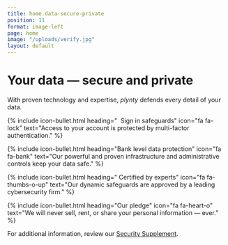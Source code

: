 ```yaml
---
title: home.data-secure-private
position: 11
format: image-left
page: home
image: "/uploads/verify.jpg"
layout: default
---
```


# Your data — secure and private
With proven technology and expertise, *plynty* defends every detail of your data.

{% include icon-bullet.html heading="&nbsp;&nbsp;Sign in safeguards" icon="fa fa-lock"
text="Access to your account is protected by multi-factor authentication." %}

{% include icon-bullet.html heading="Bank level data protection" icon="fa fa-bank"
text="Our powerful and proven infrastructure and administrative controls keep your data safe." %}

{% include icon-bullet.html heading="&nbsp;Certified by experts" icon="fa fa-thumbs-o-up"
text="Our dynamic safeguards are approved by a leading cybersecurity firm." %}

{% include icon-bullet.html heading="Our pledge" icon="fa fa-heart-o"
text="We will never sell, rent, or share your personal information — ever." %}

For additional information, review our [Security Supplement](./security-supplement.html).